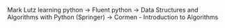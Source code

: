 Mark Lutz learning python -> Fluent python -> Data Structures and
Algorithms with Python (Springer) -> Cormen - Introduction to Algorithms


